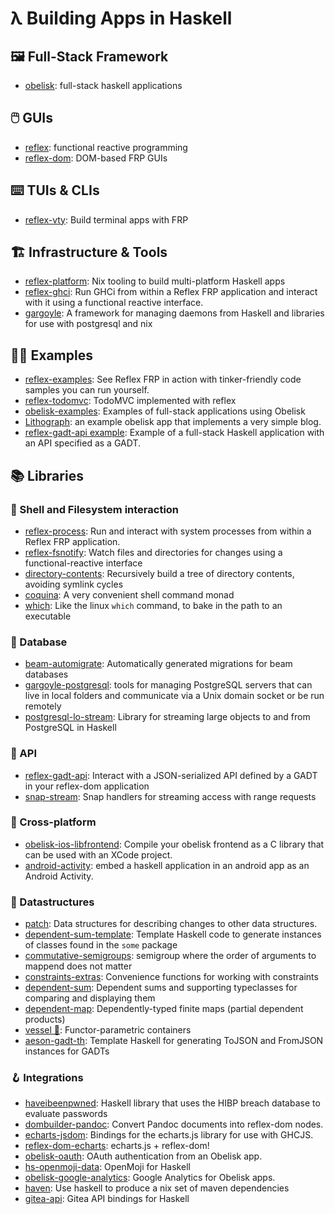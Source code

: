 # λ Building Apps in Haskell

## 🖼️ Full-Stack Framework
* [obelisk](https://github.com/obsidiansystems/obelisk): full-stack haskell applications

## 🖱️ GUIs
* [reflex](https://github.com/reflex-frp/reflex): functional reactive programming
* [reflex-dom](https://github.com/reflex-frp/reflex-dom): DOM-based FRP GUIs

## ⌨️ TUIs & CLIs
* [reflex-vty](https://github.com/reflex-frp/reflex-vty): Build terminal apps with FRP 

## 🏗️ Infrastructure & Tools
* [reflex-platform](https://github.com/reflex-frp/reflex-platform/): Nix tooling to build multi-platform Haskell apps
* [reflex-ghci](https://github.com/reflex-frp/reflex-ghci): Run GHCi from within a Reflex FRP application and interact with it using a functional reactive interface.
* [gargoyle](https://github.com/obsidiansystems/gargoyle): A framework for managing daemons from Haskell and libraries for use with postgresql and nix

## 🧑‍🏫 Examples
* [reflex-examples](https://github.com/reflex-frp/reflex-examples): See Reflex FRP in action with tinker-friendly code samples you can run yourself.
* [reflex-todomvc](https://github.com/reflex-frp/reflex-todomvc): TodoMVC implemented with reflex
* [obelisk-examples](https://github.com/obsidiansystems/obelisk-examples): Examples of full-stack applications using Obelisk
* [Lithograph](https://gitlab.com/obsidian.systems/lithograph): an example obelisk app that implements a very simple blog.
* [reflex-gadt-api example](https://github.com/reflex-frp/reflex-gadt-api?tab=readme-ov-file#example-usage): Example of a full-stack Haskell application with an API specified as a GADT.

## 📚 Libraries

### 🐚 Shell and Filesystem interaction
* [reflex-process](https://github.com/reflex-frp/reflex-process): Run and interact with system processes from within a Reflex FRP application.
* [reflex-fsnotify](https://github.com/reflex-frp/reflex-fsnotify): Watch files and directories for changes using a functional-reactive interface
* [directory-contents](https://github.com/obsidiansystems/directory-contents): Recursively build a tree of directory contents, avoiding symlink cycles
* [coquina](https://github.com/obsidiansystems/coquina): A very convenient shell command monad
* [which](https://github.com/obsidiansystems/which): Like the linux `which` command, to bake in the path to an executable

### 💾 Database
* [beam-automigrate](https://github.com/obsidiansystems/beam-automigrate): Automatically generated migrations for beam databases
* [gargoyle-postgresql](https://github.com/obsidiansystems/gargoyle/tree/develop/gargoyle-postgresql): tools for managing PostgreSQL servers that can live in local folders and communicate via a Unix domain socket or be run remotely
* [postgresql-lo-stream](https://github.com/obsidiansystems/postgresql-lo-stream): Library for streaming large objects to and from PostgreSQL in Haskell

### 📡 API
* [reflex-gadt-api](https://github.com/reflex-frp/reflex-gadt-api): Interact with a JSON-serialized API defined by a GADT in your reflex-dom application
* [snap-stream](https://github.com/obsidiansystems/snap-stream): Snap handlers for streaming access with range requests

### 📱 Cross-platform
* [obelisk-ios-libfrontend](https://github.com/obsidiansystems/obelisk-ios-libfrontend): Compile your obelisk frontend as a C library that can be used with an XCode project.
* [android-activity](https://github.com/obsidiansystems/android-activity): embed a haskell application in an android app as an Android Activity.

### 🧬 Datastructures
* [patch](https://github.com/reflex-frp/patch): Data structures for describing changes to other data structures.
* [dependent-sum-template](https://github.com/obsidiansystems/dependent-sum-template): Template Haskell code to generate instances of classes found in the `some` package
* [commutative-semigroups](https://github.com/obsidiansystems/commutative-semigroups): semigroup where the order of arguments to mappend does not matter
* [constraints-extras](https://github.com/obsidiansystems/constraints-extras): Convenience functions for working with constraints
* [dependent-sum](https://github.com/obsidiansystems/dependent-sum): Dependent sums and supporting typeclasses for comparing and displaying them
* [dependent-map](https://github.com/obsidiansystems/dependent-map): Dependently-typed finite maps (partial dependent products)
* [vessel 🍶](https://github.com/obsidiansystems/vessel): Functor-parametric containers
* [aeson-gadt-th](https://github.com/obsidiansystems/aeson-gadt-th): Template Haskell for generating ToJSON and FromJSON instances for GADTs

### 🪝 Integrations
* [haveibeenpwned](https://github.com/obsidiansystems/haveibeenpwned): Haskell library that uses the HIBP breach database to evaluate passwords
* [dombuilder-pandoc](https://github.com/obsidiansystems/dombuilder-pandoc): Convert Pandoc documents into reflex-dom nodes.
* [echarts-jsdom](https://github.com/obsidiansystems/echarts-jsdom): Bindings for the echarts.js library for use with GHCJS.
* [reflex-dom-echarts](https://github.com/obsidiansystems/reflex-dom-echarts): echarts.js + reflex-dom!
* [obelisk-oauth](https://github.com/obsidiansystems/obelisk-oauth): OAuth authentication from an Obelisk app.
* [hs-openmoji-data](https://github.com/obsidiansystems/hs-openmoji-data): OpenMoji for Haskell
* [obelisk-google-analytics](https://github.com/obsidiansystems/obelisk-google-analytics): Google Analytics for Obelisk apps.
* [haven](https://github.com/obsidiansystems/haven): Use haskell to produce a nix set of maven dependencies
* [gitea-api](https://github.com/obsidiansystems/gitea-api): Gitea API bindings for Haskell
